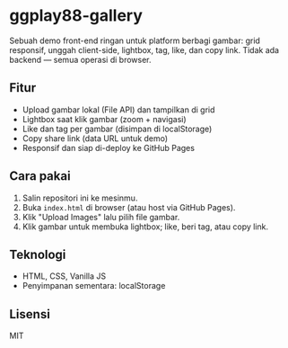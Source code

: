 # ggplay88-gallery

Sebuah demo front-end ringan untuk platform berbagi gambar: grid responsif, unggah client-side, lightbox, tag, like, dan copy link. Tidak ada backend — semua operasi di browser.

## Fitur
- Upload gambar lokal (File API) dan tampilkan di grid
- Lightbox saat klik gambar (zoom + navigasi)
- Like dan tag per gambar (disimpan di localStorage)
- Copy share link (data URL untuk demo)
- Responsif dan siap di-deploy ke GitHub Pages

## Cara pakai
1. Salin repositori ini ke mesinmu.
2. Buka `index.html` di browser (atau host via GitHub Pages).
3. Klik "Upload Images" lalu pilih file gambar.
4. Klik gambar untuk membuka lightbox; like, beri tag, atau copy link.

## Teknologi
- HTML, CSS, Vanilla JS
- Penyimpanan sementara: localStorage

## Lisensi
MIT
